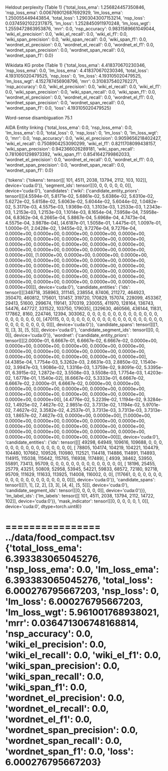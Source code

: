 Heldout perplexity (Table 1)
{'total_loss_ema': 1.256824457350846, 'nsp_loss_ema': 0.006769012687692929, 'lm_loss_ema': 1.250055449443854, 'total_loss': 1.2903043007153214, 'nsp_loss': 0.03745921022317875, 'lm_loss': 1.2528450911970248, 'lm_loss_wgt': 1.2559472863953876, 'mrr': 0.0, 'nsp_accuracy': 0.9831589661049044, 'wiki_el_precision': 0.0, 'wiki_el_recall': 0.0, 'wiki_el_f1': 0.0, 'wiki_span_precision': 0.0, 'wiki_span_recall': 0.0, 'wiki_span_f1': 0.0, 'wordnet_el_precision': 0.0, 'wordnet_el_recall': 0.0, 'wordnet_el_f1': 0.0, 'wordnet_span_precision': 0.0, 'wordnet_span_recall': 0.0, 'wordnet_span_f1': 0.0}

Wikidata KG probe (Table 1)
{'total_loss_ema': 4.418370670230346, 'nsp_loss_ema': 0.0, 'lm_loss_ema': 4.418370670230346, 'total_loss': 4.193105020479525, 'nsp_loss': 0, 'lm_loss': 4.193105020479525, 'lm_loss_wgt': 4.152787456908796, 'mrr': 0.3108375402762271, 'nsp_accuracy': 0.0, 'wiki_el_precision': 0.0, 'wiki_el_recall': 0.0, 'wiki_el_f1': 0.0, 'wiki_span_precision': 0.0, 'wiki_span_recall': 0.0, 'wiki_span_f1': 0.0, 'wordnet_el_precision': 0.0, 'wordnet_el_recall': 0.0, 'wordnet_el_f1': 0.0, 'wordnet_span_precision': 0.0, 'wordnet_span_recall': 0.0, 'wordnet_span_f1': 0.0, 'loss': 4.193105020479525}

Word-sense disambiguation
75.1

AIDA Entity linking
{'total_loss_ema': 0.0, 'nsp_loss_ema': 0.0, 'lm_loss_ema': 0.0, 'total_loss': 0, 'nsp_loss': 0, 'lm_loss': 0, 'lm_loss_wgt': 0, 'mrr': 0.0, 'nsp_accuracy': 0.0, 'wiki_el_precision': 0.9059656218402427, 'wiki_el_recall': 0.7508904253090299, 'wiki_el_f1': 0.8211708099438157, 'wiki_span_precision': 0.942366026289181, 'wiki_span_recall': 0.7810601298973392, 'wiki_span_f1': 0.8541642799862033, 'wordnet_el_precision': 0.0, 'wordnet_el_recall': 0.0, 'wordnet_el_f1': 0.0, 'wordnet_span_precision': 0.0, 'wordnet_span_recall': 0.0, 'wordnet_span_f1': 0.0}


{'tokens': {'tokens': tensor([[  101,  4511,  2038, 13794,  2112,   103,   102]], device='cuda:0')}, 'segment_ids': tensor([[0, 0, 0, 0, 0, 0, 0]], device='cuda:0'), 'candidates': {'wiki': {'candidate_entity_priors': tensor([[[4.5594e-01, 5.8171e-02, 5.6861e-02, 5.6386e-02, 5.6310e-02,
          5.6272e-02, 5.6158e-02, 5.6063e-02, 5.6044e-02, 5.6044e-02,
          1.0482e-02, 5.3170e-03, 4.5575e-03, 1.9369e-03, 1.3103e-03,
          1.2533e-03, 1.2343e-03, 1.2153e-03, 1.2153e-03, 1.1014e-03,
          8.1654e-04, 7.5958e-04, 7.5958e-04, 6.8362e-04, 6.2665e-04,
          5.8867e-04, 5.6968e-04, 4.7473e-04, 4.5575e-04, 3.9878e-04],
         [4.6187e-01, 1.5058e-01, 1.4475e-01, 1.0097e-01, 1.0000e-01,
          2.0428e-02, 1.9455e-02, 9.7276e-04, 9.7276e-04, 0.0000e+00,
          0.0000e+00, 0.0000e+00, 0.0000e+00, 0.0000e+00, 0.0000e+00,
          0.0000e+00, 0.0000e+00, 0.0000e+00, 0.0000e+00, 0.0000e+00,
          0.0000e+00, 0.0000e+00, 0.0000e+00, 0.0000e+00, 0.0000e+00,
          0.0000e+00, 0.0000e+00, 0.0000e+00, 0.0000e+00, 0.0000e+00],
         [1.0000e+00, 0.0000e+00, 0.0000e+00, 0.0000e+00, 0.0000e+00,
          0.0000e+00, 0.0000e+00, 0.0000e+00, 0.0000e+00, 0.0000e+00,
          0.0000e+00, 0.0000e+00, 0.0000e+00, 0.0000e+00, 0.0000e+00,
          0.0000e+00, 0.0000e+00, 0.0000e+00, 0.0000e+00, 0.0000e+00,
          0.0000e+00, 0.0000e+00, 0.0000e+00, 0.0000e+00, 0.0000e+00,
          0.0000e+00, 0.0000e+00, 0.0000e+00, 0.0000e+00, 0.0000e+00]]],
       device='cuda:0'), 'candidate_entities': {'ids': tensor([[[348718, 358963, 311145, 238554,  87406, 211272, 464923, 350470,
          460812, 175601, 131457, 319720, 170829, 157074, 228099, 453367,
           29413,  51600, 299674, 119141, 370319, 230055, 411970, 128164,
          136743,  54476, 447727, 331522, 103750, 179035],
         [329630, 460566, 436144,  11831, 177862,   8160, 224746,  12394,
          303062,      0,      0,      0,      0,      0,      0,      0,
               0,      0,      0,      0,      0,      0,      0,      0,
               0,      0,      0,      0,      0,      0],
         [470115,      0,      0,      0,      0,      0,      0,      0,
               0,      0,      0,      0,      0,      0,      0,      0,
               0,      0,      0,      0,      0,      0,      0,      0,
               0,      0,      0,      0,      0,      0]]], device='cuda:0')}, 'candidate_spans': tensor([[[1, 1],
         [3, 3],
         [5, 5]]], device='cuda:0'), 'candidate_segment_ids': tensor([[0, 0, 0]], device='cuda:0')}, 'wordnet': {'candidate_entity_priors': tensor([[[2.0000e-01, 6.6667e-01, 6.6667e-02, 6.6667e-02, 0.0000e+00,
          0.0000e+00, 0.0000e+00, 0.0000e+00, 0.0000e+00, 0.0000e+00,
          0.0000e+00, 0.0000e+00, 0.0000e+00, 0.0000e+00, 0.0000e+00,
          0.0000e+00, 0.0000e+00, 0.0000e+00, 0.0000e+00, 0.0000e+00],
         [4.4385e-04, 1.7754e-03, 5.3262e-03, 2.6631e-03, 2.8850e-02,
          1.1540e-02, 3.9947e-03, 1.9086e-02, 1.3316e-03, 1.3759e-02,
          9.8091e-02, 5.3395e-01, 6.3915e-02, 1.2872e-02, 3.5508e-03,
          3.5508e-03, 1.7754e-03, 1.4203e-02, 1.6778e-01, 1.1540e-02],
         [6.6667e-02, 5.3333e-01, 6.6667e-02, 6.6667e-02, 2.0000e-01,
          6.6667e-02, 0.0000e+00, 0.0000e+00, 0.0000e+00, 0.0000e+00,
          0.0000e+00, 0.0000e+00, 0.0000e+00, 0.0000e+00, 0.0000e+00,
          0.0000e+00, 0.0000e+00, 0.0000e+00, 0.0000e+00, 0.0000e+00],
         [4.4776e-02, 5.2239e-02, 1.1194e-02, 9.3284e-02, 1.4925e-02,
          7.4627e-02, 2.9851e-02, 3.7313e-02, 1.1194e-02, 5.9701e-02,
          7.4627e-02, 3.3582e-02, 4.2537e-01, 3.7313e-03, 3.7313e-03,
          3.7313e-03, 1.8657e-02, 7.4627e-03, 0.0000e+00, 0.0000e+00],
         [1.0000e+00, 0.0000e+00, 0.0000e+00, 0.0000e+00, 0.0000e+00,
          0.0000e+00, 0.0000e+00, 0.0000e+00, 0.0000e+00, 0.0000e+00,
          0.0000e+00, 0.0000e+00, 0.0000e+00, 0.0000e+00, 0.0000e+00,
          0.0000e+00, 0.0000e+00, 0.0000e+00, 0.0000e+00, 0.0000e+00]]],
       device='cuda:0'), 'candidate_entities': {'ids': tensor([[[ 49298,  64949, 109616, 109688,      0,      0,      0,      0,
               0,      0,      0,      0,      0,      0,      0,      0,
               0,      0,      0,      0],
         [ 78805, 104174, 104219, 104221, 104479, 104480, 107662, 109526,
          110980, 112521, 114418, 114886, 114891, 114893, 114915, 115038,
          115642, 115765, 116938, 117489],
         [  4939,  38462,  53950,  55891,  73413,  95709,      0,      0,
               0,      0,      0,      0,      0,      0,      0,      0,
               0,      0,      0,      0],
         [ 18196,  25455,  25779,  43251,  50809,  52958,  53945,  54221,
           59833,  68572,  72180,  92718,  95709, 111629, 111633, 113925,
          114008, 116002,      0,      0],
         [117661,      0,      0,      0,      0,      0,      0,      0,
               0,      0,      0,      0,      0,      0,      0,      0,
               0,      0,      0,      0]]], device='cuda:0')}, 'candidate_spans': tensor([[[1, 1],
         [2, 2],
         [3, 3],
         [4, 4],
         [5, 5]]], device='cuda:0'), 'candidate_segment_ids': tensor([[0, 0, 0, 0, 0]], device='cuda:0')}}, 'lm_label_ids': {'lm_labels': tensor([[  101,  4511,  2038, 13794,  2112, 14722,   102]], device='cuda:0')}, 'mask_indicator': tensor([[0, 0, 0, 0, 0, 1, 0]], device='cuda:0', dtype=torch.uint8)}

================
../data/food_compact.tsv
{'total_loss_ema': 6.393383065045276, 'nsp_loss_ema': 0.0, 'lm_loss_ema': 6.393383065045276, 'total_loss': 6.000276795667203, 'nsp_loss': 0, 'lm_loss': 6.000276795667203, 'lm_loss_wgt': 5.961001768938021, 'mrr': 0.036471306748168814, 'nsp_accuracy': 0.0, 'wiki_el_precision': 0.0, 'wiki_el_recall': 0.0, 'wiki_el_f1': 0.0, 'wiki_span_precision': 0.0, 'wiki_span_recall': 0.0, 'wiki_span_f1': 0.0, 'wordnet_el_precision': 0.0, 'wordnet_el_recall': 0.0, 'wordnet_el_f1': 0.0, 'wordnet_span_precision': 0.0, 'wordnet_span_recall': 0.0, 'wordnet_span_f1': 0.0, 'loss': 6.000276795667203}
================